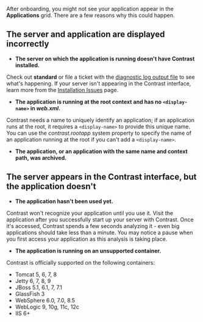 <!--
title: "Troubleshooting the onboarding of an application agent."
description: "An application isn't appearing in the list; or, a server appears on the Contrast site, but an application doesn't."
tags: "troubleshoot setup FAQ Contrast ui application on-boarding"
-->

After onboarding, you might not see your application appear in the **Applications** grid. There are a few reasons why this could happen.

## The server and application are displayed incorrectly

* **The server on which the application is running doesn't have Contrast installed.**

Check out **standard** or file a ticket with the [diagnostic log output file](troubleshooting-java.html#java-logs) to see what's happening. If your server isn't appearing in the Contrast interface, learn more from the [Installation Issues](troubleshooting-setupinstallation.html#common) page.

* **The application is running at the root context and has no `<display-name>` in *web.xml*.**

Contrast needs a name to uniquely identify an application; if an application runs at the root, it requires a `<display-name>` to provide this unique name. You can use the *contrast.rootapp* system property to specify the name of an application running at the root if you can't add a `<display-name>`.

* **The application, or an application with the same name and context path, was archived.**

## The server appears in the Contrast interface, but the application doesn't

* **The application hasn't been used yet.**

Contrast won't recognize your application until you use it. Visit the application after you successfully start up your server with Contrast. Once it's accessed, Contrast spends a few seconds analyzing it - even big applications should take less than a minute. You may notice a pause when you first access your application as this analysis is taking place.  

* **The application is running on an unsupported container.**

Contrast is officially supported on the following containers:
* Tomcat 5, 6, 7, 8
* Jetty 6, 7, 8, 9
* JBoss 5.1, 6.1, 7, 7.1
* GlassFish 3
* WebSphere 6.0, 7.0, 8.5
* WebLogic 9, 10g, 11c, 12c
* IIS 6+ 




